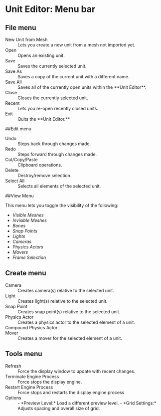 # Unit Editor: Menu bar


## **File** menu

<dl>

<dt>New Unit from Mesh</dt>
<dd>Lets you create a new unit from a mesh not imported yet.</dd>

<dt>Open</dt>
<dd>Opens an existing unit.</dd>

<dt>Save</dt>
<dd>Saves the currently selected unit.</dd>

<dt>Save As</dt>
<dd>Saves a copy of the current unit with a different name.</dd>

<dt>Save All</dt>
<dd>Saves all of the currently open units within the **Unit Editor**.</dd>

<dt>Close</dt>
<dd>Closes the currently selected unit.</dd>

<dt>Recent<dt>
<dd>Lets you re-open recently closed units.</dd>

<dt>Exit</dt>
<dd>Quits the **Unit Editor.**</dd>

</dl>

##Edit menu

<dl>

<dt>Undo</dt>
<dd>Steps back through changes made.</dd>

<dt>Redo<dt>
<dd>Steps forward through changes made.</dd>

<dt>Cut/Copy/Paste<dt>
<dd>Clipboard operations.</dd>

<dt>Delete<dt>
<dd>Destroy/remove selection.</dd>

<dt>Select All<dt>
<dd>Selects all elements of the selected unit.</dd>

</dl>

##View Menu


This menu lets you toggle the visibility of the following:
- *Visible Meshes*
- *Invisible Meshes*
- *Bones*
- *Snap Points*
- *Lights*
- *Cameras*
- *Physics Actors*
- *Movers*
- *Frame Selection*


## Create menu

<dl>

<dt>Camera</dt>
<dd>Creates camera(s) relative to the selected unit.</dd>

<dt>Light</dt>
<dd>Creates light(s) relative to the selected unit.</dd>

<dt>Snap Point</dt>
<dd>Creates snap point(s) relative to the selected unit.</dd>

<dt>Physics Actor</dt>

<dd>Creates a physics actor to the selected element of a unit.</dd>

<dt>Compound Physics Actor</dt>

<dt>Mover</dt>
<dd>Creates a mover for the selected element of a unit.</dd>

</dl>

## Tools menu

<dl>

<dt>Refresh</dt>
<dd>Force the display window to update with recent changes.</dd>

<dt>Terminate Engine Process</dt>
<dd>Force stops the display engine.</dd>


<dt>Restart Engine Process</dt>
<dd>Force stops and restarts the display engine process.</dd>

<dt>Options</dt>

<dd>
- *Preview Level:* Load a different preview level.
- *Grid Settings:* Adjusts spacing and overall size of grid.
</dd>

</dl>
